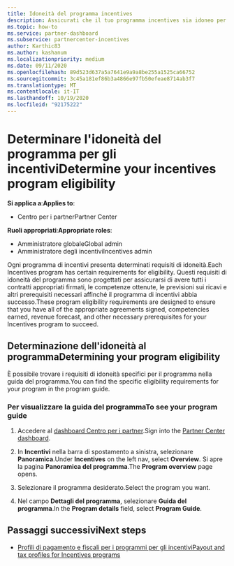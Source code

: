 ```yaml
---
title: Idoneità del programma incentives
description: Assicurati che il tuo programma incentives sia idoneo per poter essere pagato. Questo processo include la verifica dell'idoneità nella Guida al programma.
ms.topic: how-to
ms.service: partner-dashboard
ms.subservice: partnercenter-incentives
author: Karthic83
ms.author: kashanum
ms.localizationpriority: medium
ms.date: 09/11/2020
ms.openlocfilehash: 89d523d637a5a7641e9a9a8be255a1525ca66752
ms.sourcegitcommit: 3c45a181ef86b3a4866e97fb50efeae8714ab3f7
ms.translationtype: MT
ms.contentlocale: it-IT
ms.lasthandoff: 10/19/2020
ms.locfileid: "92175222"
---
```

# <a name="determine-your-incentives-program-eligibility"></a><span data-ttu-id="d1d6f-104">Determinare l'idoneità del programma per gli incentivi</span><span class="sxs-lookup"><span data-stu-id="d1d6f-104">Determine your incentives program eligibility</span></span>

<span data-ttu-id="d1d6f-105">**Si applica a**:</span><span class="sxs-lookup"><span data-stu-id="d1d6f-105">**Applies to**:</span></span>

- <span data-ttu-id="d1d6f-106">Centro per i partner</span><span class="sxs-lookup"><span data-stu-id="d1d6f-106">Partner Center</span></span>

<span data-ttu-id="d1d6f-107">**Ruoli appropriati**:</span><span class="sxs-lookup"><span data-stu-id="d1d6f-107">**Appropriate roles**:</span></span>

- <span data-ttu-id="d1d6f-108">Amministratore globale</span><span class="sxs-lookup"><span data-stu-id="d1d6f-108">Global admin</span></span>
- <span data-ttu-id="d1d6f-109">Amministratore degli incentivi</span><span class="sxs-lookup"><span data-stu-id="d1d6f-109">Incentives admin</span></span>

 <span data-ttu-id="d1d6f-110">Ogni programma di incentivi presenta determinati requisiti di idoneità.</span><span class="sxs-lookup"><span data-stu-id="d1d6f-110">Each Incentives program has certain requirements for eligibility.</span></span> <span data-ttu-id="d1d6f-111">Questi requisiti di idoneità del programma sono progettati per assicurarsi di avere tutti i contratti appropriati firmati, le competenze ottenute, le previsioni sui ricavi e altri prerequisiti necessari affinché il programma di incentivi abbia successo.</span><span class="sxs-lookup"><span data-stu-id="d1d6f-111">These program eligibility requirements are designed to ensure that you have all of the appropriate agreements signed, competencies earned, revenue forecast, and other necessary prerequisites for your Incentives program to succeed.</span></span>

## <a name="determining-your-program-eligibility"></a><span data-ttu-id="d1d6f-112">Determinazione dell'idoneità al programma</span><span class="sxs-lookup"><span data-stu-id="d1d6f-112">Determining your program eligibility</span></span>

<span data-ttu-id="d1d6f-113">È possibile trovare i requisiti di idoneità specifici per il programma nella guida del programma.</span><span class="sxs-lookup"><span data-stu-id="d1d6f-113">You can find the specific eligibility requirements for your program in the program guide.</span></span> 

### <a name="to-see-your-program-guide"></a><span data-ttu-id="d1d6f-114">Per visualizzare la guida del programma</span><span class="sxs-lookup"><span data-stu-id="d1d6f-114">To see your program guide</span></span>

1. <span data-ttu-id="d1d6f-115">Accedere al [dashboard Centro per i partner](https://partner.microsoft.com/dashboard/).</span><span class="sxs-lookup"><span data-stu-id="d1d6f-115">Sign into the [Partner Center dashboard](https://partner.microsoft.com/dashboard/).</span></span>

2. <span data-ttu-id="d1d6f-116">In **Incentivi** nella barra di spostamento a sinistra, selezionare **Panoramica**.</span><span class="sxs-lookup"><span data-stu-id="d1d6f-116">Under **Incentives** on the left nav, select **Overview**.</span></span> <span data-ttu-id="d1d6f-117">Si apre la pagina **Panoramica del programma**.</span><span class="sxs-lookup"><span data-stu-id="d1d6f-117">The **Program overview** page opens.</span></span>

3. <span data-ttu-id="d1d6f-118">Selezionare il programma desiderato.</span><span class="sxs-lookup"><span data-stu-id="d1d6f-118">Select the program you want.</span></span>

4. <span data-ttu-id="d1d6f-119">Nel campo **Dettagli del programma**, selezionare **Guida del programma**.</span><span class="sxs-lookup"><span data-stu-id="d1d6f-119">In the **Program details** field, select **Program Guide**.</span></span>

## <a name="next-steps"></a><span data-ttu-id="d1d6f-120">Passaggi successivi</span><span class="sxs-lookup"><span data-stu-id="d1d6f-120">Next steps</span></span>

- [<span data-ttu-id="d1d6f-121">Profili di pagamento e fiscali per i programmi per gli incentivi</span><span class="sxs-lookup"><span data-stu-id="d1d6f-121">Payout and tax profiles for Incentives programs</span></span>](incentives-create-and-manage-your-payout-and-tax-profiles.md)